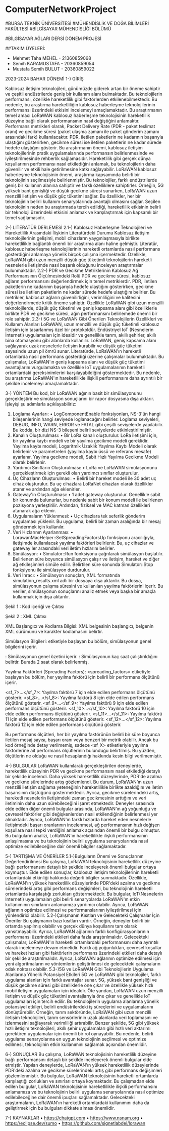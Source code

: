 # ComputerNetworkProject
#BURSA TEKNİK ÜNİVERSİTESİ
#MÜHENDİSLİK VE DOĞA BİLİMLERİ FAKÜLTESİ
#BİLGİSAYAR MÜHENDİSLİĞİ BÖLÜMÜ




#BİLGİSAYAR AĞLARI DERSİ DÖNEM PROJESİ



##TAKIM ÜYELERİ:
- Mehmet Taha MEHEL - 21360859068
- Semih KARAMUSTAFA - 20360859054
- Mustafa Semih BULUT - 20360859022









2023-2024	BAHAR DÖNEMİ
1-) GİRİŞ

Kablosuz iletişim teknolojileri, günümüzde giderek artan bir öneme sahiptir ve çeşitli endüstrilerde geniş bir kullanım alanı bulmaktadır. Bu teknolojilerin performansı, özellikle hareketlilik gibi faktörlerden etkilenebilmektedir. Bu nedenle, bu araştırma hareketliliğin kablosuz haberleşme teknolojilerinin performansı üzerindeki etkisini incelemeyi amaçlamaktadır.
Bu araştırmanın temel amacı LoRaWAN kablosuz haberleşme teknolojisinin  hareketlilik düzeyine bağlı olarak performansının nasıl değiştiğini anlamaktır. Performans metrikleri olarak, Packet Delivery Rate (PDR - paket teslimat oranı) ve gecikme süresi (paket ulaşma zamanı ile paket gönderim zamanı arasındaki fark) kullanılacaktır. PDR, iletilen paketlerin ne kadarının başarıyla ulaştığını gösterirken, gecikme süresi ise iletilen paketlerin ne kadar sürede hedefe ulaştığını gösterir.
Bu araştırmanın önemi, kablosuz iletişim teknolojilerinin pratik uygulamalarında performansın belirlenmesinde ve iyileştirilmesinde rehberlik sağlamasıdır. Hareketlilik gibi gerçek dünya koşullarının performansı nasıl etkilediğini anlamak, bu teknolojilerin daha güvenilir ve etkili hale getirilmesine katkı sağlayabilir.
LoRaWAN kablosuz haberleşme teknolojisinin önemi, araştırma kapsamında belirli bir teknolojinin seçilmesiyle belirlenmiştir. Bu teknolojiler, farklı endüstrilerde geniş bir kullanım alanına sahiptir ve farklı özelliklere sahiptirler. Örneğin, 5G yüksek bant genişliği ve düşük gecikme süresi sunarken, LoRaWAN uzun menzilli iletişim ve düşük güç tüketimi sağlar. Bu özellikler, her bir teknolojinin belirli kullanım senaryolarında avantajlı olmasını sağlar. Seçilen teknolojinin neden bu araştırmada tercih edildiği, hareketlilik etkisinin belirli bir teknoloji üzerindeki etkisini anlamak ve karşılaştırmak için kapsamlı bir temel sağlamasıdır.









2-) LİTERATÜR DERLEMESİ
2.1-) Kablosuz Haberleşme Teknolojileri ve Hareketlilik Arasındaki İlişkinin Literatürdeki Durumu
Kablosuz iletişim teknolojilerinin gelişimi, mobil cihazların yaygınlaşmasıyla birlikte hareketlilikle bağlantılı önemli bir araştırma alanı haline gelmiştir. Literatür, kablosuz haberleşme teknolojilerinin hareketli ortamlarda nasıl performans gösterdiğini anlamaya yönelik birçok çalışma içermektedir. Özellikle, LoRaWAN gibi uzun menzilli düşük güç tüketimli teknolojilerin hareketli nesnelerle iletişimde nasıl başarılı olduğunu inceleyen araştırmalar bulunmaktadır.
2.2-) PDR ve Gecikme Metriklerinin Kablosuz Ağ Performansının Ölçülmesindeki Rolü
PDR ve gecikme süresi, kablosuz ağların performansını değerlendirmek için temel metriklerdir. PDR, iletilen paketlerin ne kadarının başarıyla hedefe ulaştığını gösterirken, gecikme süresi ise iletilen paketlerin ne kadar sürede hedefe ulaştığını belirler. Bu metrikler, kablosuz ağların güvenilirliğini, verimliliğini ve kalitesini değerlendirmede kritik öneme sahiptir. Özellikle LoRaWAN gibi uzun menzilli teknolojilerde, düşük güç tüketimi ve geniş kapsama alanı gibi özelliklerle birlikte PDR ve gecikme süresi, ağın performansını belirlemede önemli bir role sahiptir.
2.3-) 5G ve LoRaWAN Gibi Önerilen Teknolojilerin Özellikleri ve Kullanım Alanları
LoRaWAN, uzun menzilli ve düşük güç tüketimli kablosuz iletişim için tasarlanmış özel bir protokoldür. Endüstriyel IoT (Nesnelerin İnterneti) uygulamaları için idealdir ve genellikle tarım, akıllı şehirler, akıllı bina otomasyonu gibi alanlarda kullanılır. LoRaWAN, geniş kapsama alanı sağlayarak uzak nesnelerle iletişim kurabilir ve düşük güç tüketimi sayesinde uzun pil ömrü sunar.
Literatürde, LoRaWAN'ın hareketli ortamlarda nasıl performans gösterdiği üzerine çalışmalar bulunmaktadır. Bu çalışmalar, LoRaWAN'ın geniş kapsama alanı ve düşük güç tüketimi avantajlarını vurgulamakta ve özellikle IoT uygulamalarının hareketli ortamlardaki gereksinimlerini karşılayabildiğini göstermektedir. Bu nedenle, bu araştırma LoRaWAN'ın hareketlilikle ilişkili performansını daha ayrıntılı bir şekilde incelemeyi amaçlamaktadır.





3-) YÖNTEM
Bu kod, bir LoRaWAN ağının basit bir simülasyonunu gerçekleştirir ve simülasyon sonuçlarını bir rapor dosyasına dışa aktarır. İşleyişi şu adımlarla açıklayabiliriz:
1.	Loglama Ayarları:
•	LogComponentEnable fonksiyonları, NS-3'ün hangi bileşenlerinin hangi seviyede loglanacağını belirler. Loglama seviyeleri, DEBUG, INFO, WARN, ERROR ve FATAL gibi çeşitli seviyelerde yapılabilir. Bu kodda, bir dizi NS-3 bileşeni belirli seviyelerde etkinleştirilmiştir.
2.	Kanalın Oluşturulması:
•	Bir LoRa kanalı oluşturulur. LoRa iletişimi için, bir yayılma kaybı modeli ve bir yayılma gecikme modeli gereklidir. Yayılma kaybı modeli, Logaritmik Uzaklık Yayılma Kaybı Modeli olarak belirlenir ve parametreleri (yayılma kaybı üssü ve referans mesafe) ayarlanır. Yayılma gecikme modeli, Sabit Hızlı Yayılma Gecikme Modeli olarak belirlenir.
3.	Yardımcı Sınıfların Oluşturulması:
•	LoRa ve LoRaWAN simülasyonunu gerçekleştirmek için gerekli olan yardımcı sınıflar oluşturulur.
4.	Uç Cihazların Oluşturulması:
•	Belirli bir hareket modeli ile 30 adet uç cihaz oluşturulur. Bu uç cihazlara LoRaNet cihazları olarak özellikler atanır ve ardından ağa eklenirler.
5.	Gateway'in Oluşturulması:
•	1 adet gateway oluşturulur. Genellikle sabit bir konumda bulunurlar, bu nedenle sabit bir konum modeli ile belirlenen pozisyona yerleştirilir. Ardından, fiziksel ve MAC katman özellikleri atanarak ağa eklenir.
6.	Uygulamaların Yüklenmesi:
•	Uç cihazlara tek seferlik gönderim uygulaması yüklenir. Bu uygulama, belirli bir zaman aralığında bir mesaj göndermek için kullanılır.
7.	Veri Hızlarının Ayarlanması:
•	LorawanMacHelper::SetSpreadingFactorsUp fonksiyonu aracılığıyla, iletişimde kullanılacak yayılma faktörleri belirlenir. Bu, uç cihazlar ve gateway'ler arasındaki veri iletim hızlarını belirler.
8.	Simülasyon:
•	Simulator::Run fonksiyonu çağrılarak simülasyon başlatılır. Belirlenen süre boyunca simülasyon çalışır ve iletişim, hareket ve diğer ağ etkileşimleri simüle edilir. Belirtilen süre sonunda Simulator::Stop fonksiyonu ile simülasyon durdurulur.
9.	Veri İhracı:
•	Simülasyon sonuçları, XML formatında simulation_results.xml adlı bir dosyaya dışa aktarılır. Bu dosya, simülasyonun çalışma süresini ve kullanılan yayılma faktörlerini içerir. Bu veriler, simülasyonun sonuçlarını analiz etmek veya başka bir amaçla kullanmak için dışa aktarılır.

 
Şekil 1 : Kod içeriği ve Çıktısı

 
Şekil 2 : XML Çıktısı


XML Başlangıcı ve Kodlama Bilgisi: XML belgesinin başlangıcı, belgenin XML sürümünü ve karakter kodlamasını belirtir.

Simülasyon Bilgileri:
<simulation> etiketiyle başlayan bu bölüm, simülasyonun genel bilgilerini içerir.
<summary>: Simülasyonun genel özetini içerir.
<runtime>: Simülasyonun kaç saat çalıştırıldığını belirtir. Burada 2 saat olarak belirlenmiş.

Yayılma Faktörleri (Spreading Factors): <spreading_factors> etiketiyle başlayan bu bölüm, her yayılma faktörü için belirli bir performans ölçütünü içerir.

<sf_7>...</sf_7>: Yayılma faktörü 7 için elde edilen performans ölçütünü gösterir.
<sf_8>...</sf_8>: Yayılma faktörü 8 için elde edilen performans ölçütünü gösterir.
<sf_9>...</sf_9>: Yayılma faktörü 9 için elde edilen performans ölçütünü gösterir.
<sf_10>...</sf_10>: Yayılma faktörü 10 için elde edilen performans ölçütünü gösterir.
<sf_11>...</sf_11>: Yayılma faktörü 11 için elde edilen performans ölçütünü gösterir.
<sf_12>...</sf_12>: Yayılma faktörü 12 için elde edilen performans ölçütünü gösterir.

Bu performans ölçütleri, her bir yayılma faktörünün belirli bir süre boyunca iletilen mesaj sayısı, başarı oranı veya benzeri bir metrik olabilir. Ancak bu kod örneğinde detay verilmemiş, sadece <sf_X> etiketleriyle yayılma faktörlerine ait performans ölçütlerinin bulunduğu belirtilmiş. Bu yüzden, ölçütlerin ne olduğu ve nasıl hesaplandığı hakkında kesin bilgi verilmemiştir.






4-) BULGULAR
LoRaWAN kullanılarak gerçekleştirilen deneylerde, hareketlilik düzeyinin PDR ve gecikme performansını nasıl etkilediği detaylı bir şekilde incelendi. Daha yüksek hareketlilik düzeylerinde, PDR'de azalma ve gecikme sürelerinde artış gözlemlendi. Bu durum, LoRaWAN'ın uzun menzilli iletişim sağlama yeteneğinin hareketlilikle birlikte azaldığını ve iletim başarısının düştüğünü göstermektedir. Ayrıca, gecikme sürelerindeki artış, hareketli nesnelerin iletişimdeki zaman gecikmesinin arttığını ve veri iletiminin daha uzun sürebileceğini işaret etmektedir.
Deneyler sırasında elde edilen diğer önemli bulgular arasında, LoRaWAN'ın ağ yoğunluğu ve çevresel faktörler gibi değişkenlerden nasıl etkilendiğinin belirlenmesi yer almaktadır. Ayrıca, LoRaWAN'ın farklı hızlarda hareket eden nesnelerle iletişimdeki başarı oranlarının incelenmesi, ağ performansının hızlı değişen koşullara nasıl tepki verdiğini anlamak açısından önemli bir bulgu olmuştur.
Bu bulguların analizi, LoRaWAN'ın hareketlilikle ilişkili performansının anlaşılmasına ve bu teknolojinin belirli uygulama senaryolarında nasıl optimize edilebileceğine dair önemli bilgiler sağlamaktadır.

5-) TARTIŞMA VE ÖNERİLER
5.1-)Bulguların Önemi ve Sonuçlarının Değerlendirilmesi
Bu çalışma, LoRaWAN teknolojisinin hareketlilik düzeyine bağlı performansını detaylı bir şekilde inceleyerek önemli bulgular ortaya koymuştur. Elde edilen sonuçlar, kablosuz iletişim teknolojilerinin hareketli ortamlardaki etkinliği hakkında değerli bilgiler sunmaktadır. Özellikle, LoRaWAN'ın yüksek hareketlilik düzeylerinde PDR'deki azalma ve gecikme sürelerindeki artış gibi performans değişimleri, bu teknolojinin hareketli ortamlarda karşılaştığı zorlukları göstermektedir.
Bu bulgular, IoT(Nesnelerin İnterneti) uygulamaları gibi belirli senaryolarda LoRaWAN'ın etkin kullanımının sınırlarını anlamamıza yardımcı olabilir. Ayrıca, LoRaWAN ağlarının optimize edilmesi ve performanslarının iyileştirilmesi için yönlendirici olabilir.
5.2-)Çalışmanın Kısıtları ve Gelecekteki Çalışmalar İçin Öneriler
Bu çalışmanın bazı kısıtları vardır. Örneğin, deneyler belirli bir ortamda yapılmış olabilir ve gerçek dünya koşullarını tam olarak yansıtmayabilir. Ayrıca, LoRaWAN ağlarının farklı konfigürasyonlarının performansı üzerindeki etkileri daha fazla araştırılmalıdır.
Gelecekteki çalışmalar, LoRaWAN'ın hareketli ortamlardaki performansını daha ayrıntılı olarak incelemeye devam etmelidir. Farklı ağ yoğunlukları, çevresel koşullar ve hareket hızları gibi faktörlerin performans üzerindeki etkileri daha detaylı bir şekilde araştırılmalıdır. Ayrıca, LoRaWAN ağlarının optimize edilmesi için yeni algoritmaların ve yöntemlerin geliştirilmesi de gelecekteki çalışmaların odak noktası olabilir.
5.3-)5G ve LoRaWAN Gibi Teknolojilerin Uygulama Alanlarına Yönelik Potansiyel Etkileri
5G ve LoRaWAN gibi teknolojiler, farklı uygulama alanları için farklı avantajlar sunar. 5G, yüksek bant genişliği ve düşük gecikme süresi gibi özelliklerle öne çıkar ve özellikle yüksek hızlı mobil iletişim uygulamaları için idealdir. Öte yandan, LoRaWAN uzun menzilli iletişim ve düşük güç tüketimi avantajlarıyla öne çıkar ve genellikle IoT uygulamaları için tercih edilir.
Bu teknolojilerin uygulama alanlarına yönelik potansiyel etkileri, belirli endüstrilerdeki iş süreçlerini ve uygulamalarını dönüştürebilir. Örneğin, tarım sektöründe, LoRaWAN gibi uzun menzilli iletişim teknolojileri, tarım sensörlerinin uzak alanlarda veri toplamasını ve izlenmesini sağlayarak verimliliği artırabilir. Benzer şekilde, 5G gibi yüksek hızlı iletişim teknolojileri, akıllı şehir uygulamaları gibi hızlı veri aktarımı gerektiren uygulamalar için önemli bir rol oynayabilir. Bu nedenle, belirli uygulama senaryolarına en uygun teknolojinin seçilmesi ve optimize edilmesi, teknolojinin etkin kullanımını sağlamak açısından önemlidir.

6-) SONUÇLAR
Bu çalışma, LoRaWAN teknolojisinin hareketlilik düzeyine bağlı performansını detaylı bir şekilde inceleyerek önemli bulgular elde etmiştir. Yapılan deneylerde, LoRaWAN'ın yüksek hareketlilik düzeylerinde PDR'deki azalma ve gecikme sürelerindeki artış gibi performans değişimleri gözlemlenmiştir. Bu bulgular, LoRaWAN teknolojisinin hareketli ortamlarda karşılaştığı zorlukları ve sınırları ortaya koymaktadır.
Bu çalışmadan elde edilen bulgular, LoRaWAN teknolojisinin hareketlilikle ilişkili performansını anlamamıza ve bu teknolojinin belirli uygulama senaryolarında nasıl optimize edilebileceğine dair önemli ipuçları sağlamaktadır. Gelecekteki araştırmaların, LoRaWAN'ın hareketli ortamlardaki kullanımını daha da geliştirmek için bu bulguları dikkate alması önemlidir.

7-) KAYNAKLAR
•	https://chatgpt.com
•	https://www.nsnam.org
•	https://eclipse.dev/sumo
•	https://github.com/signetlabdei/lorawan





